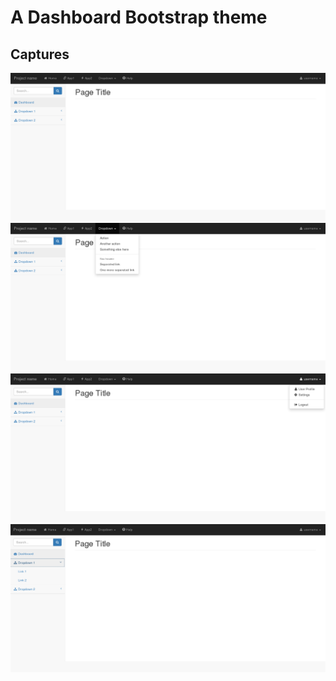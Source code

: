 # A Dashboard Bootstrap theme

## Captures

![Capture1.png](Capture1.png "Capture1.png")
![Capture2.png](Capture2.png "Capture2.png")
![Capture3.png](Capture3.png "Capture3.png")
![Capture4.png](Capture4.png "Capture4.png")
